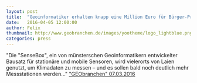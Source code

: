 ```yaml
---
layout: post
title:  "Geoinformatiker erhalten knapp eine Million Euro für Bürger-Projekt „SenseBox“"
date:   2016-04-05 12:00:00
author: Felix
thumbnail: http://www.geobranchen.de/images/yootheme/logo_lightblue.png
categories: press
---
```

"Die "SenseBox", ein von münsterschen Geoinformatikern entwickelter Bausatz für stationäre und mobile Sensoren, wird vielerorts von Laien genutzt, um Klimadaten zu messen – und es sollen bald noch deutlich mehr Messstationen werden..."
<a href="http://www.geobranchen.de/mediathek/geonews/item/geoinformatiker-erhalten-knapp-eine-million-euro-f%C3%BCr-b%C3%BCrger-projekt-sensebox" target="_blank">"GEObranchen" 07.03.2016</a>
